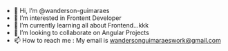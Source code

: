 - 👋 Hi, I’m @wanderson-guimaraes
- 👀 I’m interested in Frontent Developer
- 🌱 I’m currently learning all about Frontend...kkk
- 💞️ I’m looking to collaborate on Angular Projects
- 📫 How to reach me : My email is wandersonguimaraeswork@gmail.com

<!---
wanderson-guimaraes/wanderson-guimaraes is a ✨ special ✨ repository because its `README.md` (this file) appears on your GitHub profile.
You can click the Preview link to take a look at your changes.
--->
